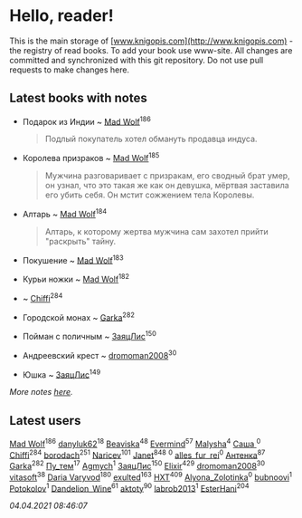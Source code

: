 # Hello, reader!
This is the main storage of [www.knigopis.com](http://www.knigopis.com) - the registry of read books.
To add your book use www-site. All changes are committed and synchronized with this git repository.
Do not use pull requests to make changes here.


## Latest books with notes
* Подарок из Индии ~ [Mad Wolf](users/947/94738840-vkontakte)<sup>186</sup>
    > Подлый покупатель хотел обмануть продавца индуса.

* Королева призраков ~ [Mad Wolf](users/947/94738840-vkontakte)<sup>185</sup>
    > Мужчина разговаривает с призракам, его сводный брат умер, он узнал, что это такая же как он девушка, мёртвая заставила его убить себя. Он мстит сожжением тела Королевы.

* Алтарь ~ [Mad Wolf](users/947/94738840-vkontakte)<sup>184</sup>
    > Алтарь, к которому жертва мужчина сам захотел прийти "раскрыть" тайну.

* Покушение ~ [Mad Wolf](users/947/94738840-vkontakte)<sup>183</sup>

* Курьи ножки ~ [Mad Wolf](users/947/94738840-vkontakte)<sup>182</sup>

*  ~ [Chiffi](users/105/105831994080785626680-google)<sup>284</sup>

* Городской монах ~ [Garka](users/115/115753719718250012620-google)<sup>282</sup>

* Пойман с поличным ~ [ЗаяцЛис](users/112/112388384595246311466-google)<sup>150</sup>

* Андреевский крест ~ [dromoman2008](users/444/44461886-yandex)<sup>30</sup>

* Юшка ~ [ЗаяцЛис](users/112/112388384595246311466-google)<sup>149</sup>


_More notes [here](latest_books_with_notes.md)._


## Latest users
[Mad Wolf](users/947/94738840-vkontakte)<sup>186</sup> 
[danyluk62](users/374/374149854-vkontakte)<sup>18</sup> 
[Beaviska](users/102/10202544960024508-facebook)<sup>48</sup> 
[Evermind](users/302/302928912-vkontakte)<sup>57</sup> 
[Malysha](users/412/4129490930435358-facebook)<sup>4</sup> 
[Саша ](users/106/106329452642535622141-google)<sup>0</sup> 
[Chiffi](users/105/105831994080785626680-google)<sup>284</sup> 
[borodach](users/157/15706320-vkontakte)<sup>251</sup> 
[Naricev](users/107/107090515204537133928-google)<sup>101</sup> 
[Janet](users/108/108113656204404967440-google)<sup>848</sup> 
[](users/116/116248373007179178601-google)<sup>0</sup> 
[alles_fur_rei](users/213/213314465-vkontakte)<sup>0</sup> 
[Антенка](users/118/118158645037334943900-google)<sup>87</sup> 
[Garka](users/115/115753719718250012620-google)<sup>282</sup> 
[Пу_тем](users/344/3448154788585127-facebook)<sup>17</sup> 
[Agmych](users/174/174733033-vkontakte)<sup>1</sup> 
[ЗаяцЛис](users/112/112388384595246311466-google)<sup>150</sup> 
[Elixir](users/115/115826717712507836033-google)<sup>429</sup> 
[dromoman2008](users/444/44461886-yandex)<sup>30</sup> 
[vitasoft](users/474/47446642-vkontakte)<sup>38</sup> 
[Daria Varyvod](users/829/829893410524253-facebook)<sup>180</sup> 
[exulted](users/100/100599204551896265722-google)<sup>163</sup> 
[HXT](users/100/100002563462782-facebook)<sup>409</sup> 
[Alyona_Zolotinka](users/103/103759789460787995323-google)<sup>0</sup> 
[bubnoovi](users/104/104855896250239351009-google)<sup>1</sup> 
[ Potokolov](users/108/108343313645150344223-google)<sup>1</sup> 
[Dandelion_Wine](users/586/58602788-vkontakte)<sup>61</sup> 
[aktoty](users/275/275766107-vkontakte)<sup>90</sup> 
[labrob2013](users/117/117887268417609457575-google)<sup>1</sup> 
[EsterHani](users/305/30558181-vkontakte)<sup>204</sup> 


_04.04.2021 08:46:07_
